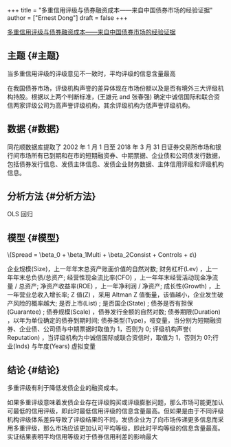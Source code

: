 +++
title = "多重信用评级与债券融资成本——来自中国债券市场的经验证据"
author = ["Ernest Dong"]
draft = false
+++

[多重信用评级与债券融资成本——来自中国债券市场的经验证据](/ox-hugo/多重信用评级与债券融资成本——来自中国债券市场的经验证据_陈关亭.pdf)


## 主题 {#主题}

当多重信用评级的评级意见不一致时，平均评级的信息含量最高

在我国债券市场，评级机构声誉的差异体现在市场份额以及是否有境外三大评级机构持股。根据以上两个判断标准，(王雄元 and 张春强) 确定中诚信国际和联合资信两家评级公司为高声誉评级机构，其余评级机构为低声誉评级机构。


## 数据 {#数据}

同花顺数据库提取了 2002 年 1 月 1 日至 2018 年 3 月 31 日证券交易所市场和银行间市场所有已到期和在市的短期融资券、中期票据、企业债和公司债发行数据，包括债券发行信息、发债主体信息、发债企业财务数据、主体信用评级和评级机构信息。


## 分析方法 {#分析方法}

OLS 回归


## 模型 {#模型}

\\(Spread = \beta\_0 + \beta\_1Multi + \beta\_2Consist + Controls + ε\\)

企业规模(Size)，上一年年末总资产账面价值的自然对数; 财务杠杆(Lev) ，上一年年末总负债/总资产; 经营性现金流比率(CFO) ，上一年年末经营活动现金净流量 / 总资产; 净资产收益率(ROE) ，上一年净利润 / 净资产; 成长性(Growth) ，上一年营业总收入增长率; Z 值(Z) ，采用 Altman Z 值衡量，该值越小，企业发生破产风险的概率越大; 是否上市(List) ; 是否国企(State) ; 债券是否有担保(Guarantee) ; 债券规模(Scale) ，债券发行金额的自然对数; 债券期限(Duration) ，以年为单位确定的债券到期时间; 债券类型(Type)，哑变量，当分别为短期融资券、企业债、公司债与中期票据时取值为 1，否则为 0; 评级机构声誉( Reputation) ，当评级机构为中诚信国际或联合资信时，取值为 1，否则为 0?;行业(Inds) 与年度(Years) 虚拟变量


## 结论 {#结论}

多重评级有利于降低发债企业的融资成本。

如果多重评级意味着发债企业存在评级购买或评级膨胀问题，那么市场可能更加认可最低的信用评级，即此时最低信用评级的信息含量最高。但如果是由于不同评级机构评级体系差异导致了评级结果的不同，发债企业为了向市场传递更多信息而采用多重评级，那么市场应该更加认可平均等级，即此时平均等级的信息含量最高。实证结果表明平均信用等级对于债券信用利差的影响最大